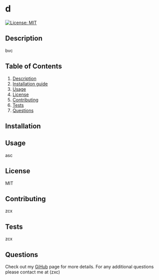 # d
  [![License: MIT](https://img.shields.io/badge/License-MIT-yellow.svg)](https://opensource.org/licenses/MIT)


## Description
bvc


## Table of Contents
1.  [Description](#description)
2.  [Installation guide](#installation)
3.  [Usage](#usage)
4.  [License](#license)
5.  [Contributing](#contributing)
6.  [Tests](#tests)
7.  [Questions](#questions)


## Installation


## Usage
asc

## License
MIT

## Contributing
zcx

## Tests
zcx

## Questions
Check out my [GiHub](https://github.com/) page for more details.
For any additional questions please contact me at (zxc)

